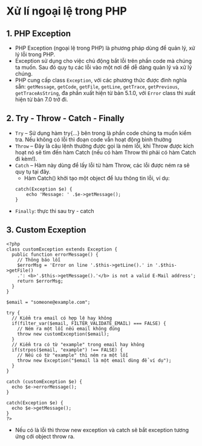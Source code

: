 # Xử lí ngoại lệ trong PHP
## 1. PHP Exception
- PHP Exception (ngoại lệ trong PHP) là phương pháp dùng để quản lý, xử lý lỗi trong PHP. 
- Exception sử dụng cho việc chủ động bắt lỗi trên phần code mà chúng ta muốn. Sau đó quy tụ các lỗi vào một nơi để dễ dàng quản lý và xử lý chúng.
- PHP cung cấp class `Exception`, với các phương thức được đinh nghĩa sẵn: `getMessage`, `getCode`, `getFile`, `getLine`, `getTrace`, `getPrevious`, `getTraceAsString`, đa phần xuất hiện từ bản 5.1.0, với `Error` class thì xuất hiện từ bản 7.0 trở đi.
## 2. Try - Throw - Catch - Finally
- `Try` – Sử dụng hàm try{...} bên trong là phần code chúng ta muốn kiểm tra. Nếu không có lỗi thì đoạn code vẫn hoạt động bình thường
- `Throw` – Đây là câu lệnh thường được gọi là ném lỗi, khi Throw được kích hoạt nó sẽ tìm đến hàm Catch (nếu có hàm Throw thì phải có hàm Catch đi kèm!).
- `Catch` – Hàm này dùng để lấy lỗi từ hàm Throw, các lỗi được ném ra sẽ quy tụ tại đây.
    - Hàm Catch() khởi tạo một object để lưu thông tin lỗi, ví dụ: 
    ```
    catch(Exception $e) {
        echo 'Message: ' .$e->getMessage();
    }
    ```
- `Finally`: thực thi sau try - catch  

## 3. Custom Ecxeption
```
<?php
class customException extends Exception {
  public function errorMessage() {
    // Thông báo lỗi
    $errorMsg = 'Error on line '.$this->getLine().' in '.$this->getFile()
    .': <b>'.$this->getMessage().'</b> is not a valid E-Mail address';
    return $errorMsg;
  }
}
 
$email = "someone@example.com";
 
try {
  // Kiểm tra email có hợp lệ hay không
  if(filter_var($email, FILTER_VALIDATE_EMAIL) === FALSE) {
    // Ném ra một lỗi nếu email không đúng
    throw new customException($email);
  }
  // Kiểm tra có từ "example" trong email hay không
  if(strpos($email, "example") !== FALSE) {
    // Nếu có từ "example" thì ném ra một lỗi
    throw new Exception("$email là một email dùng để ví dụ");
  }
}
 
catch (customException $e) {
  echo $e->errorMessage();
}
 
catch(Exception $e) {
  echo $e->getMessage();
}
?>
```
- Nếu có là lỗi thì throw new exception và catch sẽ bắt exception tương ứng cới object throw ra.